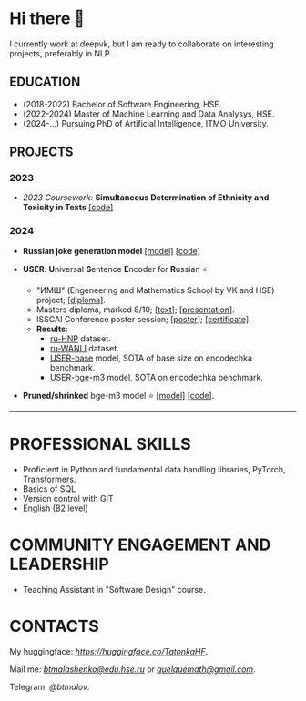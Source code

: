 # Hi there 👋

I currently work at deepvk, but I am ready to collaborate on interesting projects, preferably in NLP.

## EDUCATION

- (2018-2022) Bachelor of Software Engineering, HSE.
- (2022-2024) Master of Machine Learning and Data Analysys, HSE.
- (2024-...) Pursuing PhD of Artificial Intelligence, ITMO University.

## PROJECTS

### 2023

- *2023 Coursework:* **Simultaneous Determination of Ethnicity and Toxicity in Texts** [[code]](https://github.com/BlessedTatonka/ethnicity_and_toxicity/tree/main)

### 2024
  
- **Russian joke generation model** [[model]](https://huggingface.co/TatonkaHF/ruDialoGpt3-medium-finetuned-russian-joke) [[code]](https://github.com/BlessedTatonka/russian_joke_generation/tree/main)
- **USER**: **U**niversal **S**entence **E**ncoder for **R**ussian ⭐️
  - "ИМШ" (Engeneering and Mathematics School by VK and HSE) project; [[diploma]](https://github.com/BlessedTatonka/Pet-Projects/blob/main/Universal%20Sentence%20Encoder%20for%20Russian/files/imsh_diploma.jpg).
  - Masters diploma, marked 8/10; [[text]](https://github.com/BlessedTatonka/Pet-Projects/blob/main/Universal%20Sentence%20Encoder%20for%20Russian/files/ВКР_USER.pdf); [[presentation]](https://github.com/BlessedTatonka/Pet-Projects/blob/main/Universal%20Sentence%20Encoder%20for%20Russian/files/ВКР_%20USER_presentation.pdf).
  - ISSCAI Conference poster session; [[poster]](https://github.com/BlessedTatonka/Pet-Projects/blob/main/Universal%20Sentence%20Encoder%20for%20Russian/files/ISSCAI_USER_poster.jpg); [[certificate]](https://github.com/BlessedTatonka/Pet-Projects/blob/main/Universal%20Sentence%20Encoder%20for%20Russian/files/ISSCAI_certificate.jpg).
  - **Results**:
    - [ru-HNP](https://huggingface.co/datasets/deepvk/ru-HNP) dataset.
    - [ru-WANLI](https://huggingface.co/datasets/deepvk/ru-WANLI) dataset.
    - [USER-base](https://huggingface.co/deepvk/USER-base) model, SOTA of base size on encodechka benchmark.
    - [USER-bge-m3](https://huggingface.co/deepvk/USER-bge-m3) model, SOTA  on encodechka benchmark.

- **Pruned/shrinked** bge-m3 model ⭐️ [[model]](https://huggingface.co/TatonkaHF/bge-m3_en_ru) [[code]](https://github.com/BlessedTatonka/Pet-Projects/tree/main/huggingface/bge-m3-shrinking).

---

# PROFESSIONAL SKILLS

- Proficient in Python and fundamental data handling libraries, PyTorch, Transformers.
- Basics of SQL
- Version control with GIT
- English (B2 level)

# COMMUNITY ENGAGEMENT AND LEADERSHIP

- Teaching Assistant in "Software Design" course.

# CONTACTS

My huggingface: *https://huggingface.co/TatonkaHF*.

Mail me: *btmalashenko@edu.hse.ru* or *quelquemath@gmail.com*.

Telegram: *@btmalov*.


<!--
**BlessedTatonka/BlessedTatonka** is a ✨ _special_ ✨ repository because its `README.md` (this file) appears on your GitHub profile.

Here are some ideas to get you started:

- 🔭 I’m currently working on ...
- 🌱 I’m currently learning ...
- 👯 I’m looking to collaborate on ...
- 🤔 I’m looking for help with ...
- 💬 Ask me about ...
- 📫 How to reach me: ...
- 😄 Pronouns: ...
- ⚡ Fun fact: ...
-->
